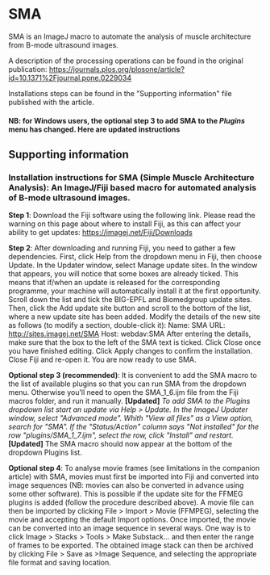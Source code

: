 # SMA #
SMA is an ImageJ macro to automate the analysis of muscle architecture from B-mode ultrasound images.

A description of the processing operations can be found in the original publication:
https://journals.plos.org/plosone/article?id=10.1371%2Fjournal.pone.0229034

Installations steps can be found in the "Supporting information" file published with the article. 
####  NB: for Windows users, the optional step 3 to add SMA to the *Plugins* menu has changed. Here are updated instructions ####

## Supporting information ##

### Installation instructions for SMA (Simple Muscle Architecture Analysis): An ImageJ/Fiji based macro for automated analysis of B-mode ultrasound images. ###

__Step 1__: Download the Fiji software using the following link. Please read the warning on this page about where to install Fiji, as this can affect your ability to get updates:
https://imagej.net/Fiji/Downloads

__Step 2__: After downloading and running Fiji, you need to gather a few dependencies. First, click Help from the dropdown menu in Fiji, then choose Update. In the Updater window, select Manage update sites. In the window that appears, you will notice that some boxes are already ticked. This means that if/when an update is released for the corresponding programme, your machine will automatically install it at the first opportunity.
Scroll down the list and tick the BIG-EPFL and Biomedgroup update sites. Then, click the Add update site button and scroll to the bottom of the list, where a new update site has been added. Modify the details of the new site as follows (to modify a section, double-click it): Name: SMA
URL: http://sites.imagej.net/SMA Host: webdav:SMA
After entering the details, make sure that the box to the left of the SMA text is ticked. Click Close once you have finished editing. Click Apply changes to confirm the installation. Close Fiji and re-open it. You are now ready to use SMA.

__Optional step 3 (recommended)__: It is convenient to add the SMA macro to the list of available plugins so that you can run SMA from the dropdown menu. Otherwise you’ll need to open the SMA_1_6.ijm file from the Fiji macros folder, and run it manually. **[Updated]** *To add SMA to the Plugins dropdown list start an update via Help > Update. In the ImageJ Updater window, select "Advanced mode". Whith "View all files" as a View option, search for "SMA". If the "Status/Action" column says "Not installed" for the row "plugins/SMA_1_7.ijm", select the row, click "Install" and restart.* **[Updated]** The SMA macro should now appear at the bottom of the dropdown Plugins list.

__Optional step 4__: To analyse movie frames (see limitations in the companion article) with SMA, movies must first be imported into Fiji and converted into image sequences (NB: movies can also be converted in advance using some other software). This is possible if the update site for the FFMEG plugins is added (follow the procedure described above).
A movie file can then be imported by clicking File > Import > Movie (FFMPEG), selecting the movie and accepting the default Import options. Once imported, the movie can be converted into an image sequence in several ways.
One way is to click Image > Stacks > Tools > Make Substack... and then enter the range of frames to be exported. The obtained image stack can then be archived by clicking File > Save as >Image Sequence, and selecting the appropriate file format and saving location.

